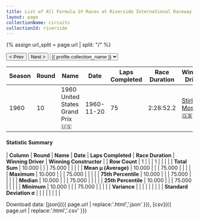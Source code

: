 ```yaml
---
title: List of All Formula 1® Races at Riverside International Raceway
layout: page
collectionName: circuits
collectionId: riverside
---
```


{% assign url_split = page.url | split: "/" %}
<div id="collection-navigation">
<button onclick="selector.options[selector.selectedIndex-1].value && (window.location = selector.options[selector.selectedIndex-1].value);">&lt; Prev</button>
<button onclick="selector.options[selector.selectedIndex+1].value && (window.location = selector.options[selector.selectedIndex+1].value);">Next &gt;</button>
<select id="selector" onchange="this.options[this.selectedIndex].value && (window.location = this.options[this.selectedIndex].value);">
  {% for collectionId in site.data[page.collectionName].refs %}
    {% if collectionId == page.collectionId %}
      {% assign selected = "selected" %}
    {% else %}
      {% assign selected = "" %}
    {% endif %}
    {% assign profile = site.data[page.collectionName][collectionId].profile %}
    <option value="/f1/{{ page.collectionName }}/{{ collectionId }}/{{ url_split[4] }}" {{ selected }}>{{ profile.collection_name }}</option>
  {% endfor %}
</select>
</div>

| Season | Round | Name | Date | Laps Completed | Race Duration | Winning Driver | Winning Constructor |
|--|--|--|--|--|--|--|--|
| 1960 | 10 | 1960 United States Grand Prix 🇺🇸 | 1960-11-20 | 75 | 2:28:52.2 | [Stirling Moss 🇬🇧](/f1/drivers/moss) | Team Lotus 🇬🇧 |

#### Statistic Summary

| **Column** | **Round** | **Name** | **Date** | **Laps Completed** | **Race Duration** | **Winning Driver** | **Winning Constructor** |
| **Row Count** | 1 |  |  | 1 |  |  |  |
| **Total Sum** | 10.000 |  |  | 75.000 |  |  |  |
| **Mean μ (Average)** | 10.000 |  |  | 75.000 |  |  |  |
| **Maximum** | 10.000 |  |  | 75.000 |  |  |  |
| **75th Percentile** | 10.000 |  |  | 75.000 |  |  |  |
| **Median** | 10.000 |  |  | 75.000 |  |  |  |
| **25th Percentile** | 10.000 |  |  | 75.000 |  |  |  |
| **Minimum** | 10.000 |  |  | 75.000 |  |  |  |
| **Variance** |  |  |  |  |  |  |  |
| **Standard Deviation σ** |  |  |  |  |  |  |  |

Download data: [json]({{ page.url | replace:'.html','.json' }}), [csv]({{ page.url | replace:'.html','.csv' }})
